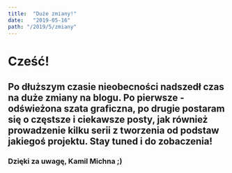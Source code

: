 ```yaml
---
title:  "Duże zmiany!"
date:   "2019-05-16"
path: "/2019/5/zmiany"
---
```


# Cześć! 
## Po dłuższym czasie nieobecności nadszedł czas na duże zmiany na blogu. Po pierwsze - odświeżona szata graficzna, po drugie postaram się o częstsze i ciekawsze posty, jak również prowadzenie kilku serii z tworzenia od podstaw jakiegoś projektu. Stay tuned i do zobaczenia!
### Dzięki za uwagę, Kamil Michna ;)
